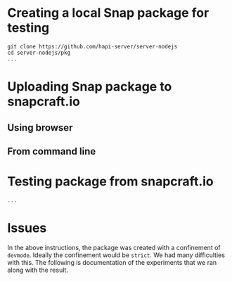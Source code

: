 
# Creating a local Snap package for testing

```
git clone https://github.com/hapi-server/server-nodejs
cd server-nodejs/pkg
...
```

# Uploading Snap package to snapcraft.io

## Using browser

## From command line

# Testing package from snapcraft.io

```
...
```

# Issues

In the above instructions, the package was created with a confinement of `devmode`. Ideally the confinement would be `strict`. We had many difficulties with this. The following is documentation of the experiments that we ran along with the result.
